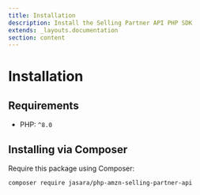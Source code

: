 ```yaml
---
title: Installation
description: Install the Selling Partner API PHP SDK
extends: _layouts.documentation
section: content
---
```


# Installation

## Requirements
- PHP: `^8.0`

## Installing via Composer

Require this package using Composer:

```bash
composer require jasara/php-amzn-selling-partner-api
```